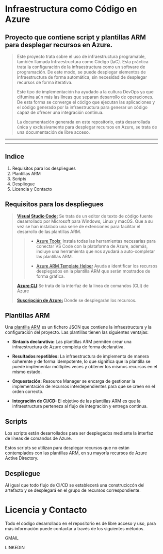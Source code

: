 # Infraestructura como Código en Azure

## Proyecto que contiene script y plantillas ARM para desplegar recursos en Azure.
>Este proyecto trata sobre el uso de infraestructura programable, también llamada Infraestructura como Código (IaC). Esta práctica trata la configuración de la infraestructura como un software de programación. De este modo, se puede desplegar elementos de infraestructura de forma automática, sin necesidad de desplegar recursos de forma iterativa. 
>
>Este tipo de implementación ha ayudado a la cultura DevOps ya que difumina aún más las líneas que separan desarrollo de operaciones. De esta forma se converge el código que ejecutan las aplicaciones y el código generado por la infraestructura para generar un código capaz de ofrecer una integración continua.
>
>La documentación generada en este repositorio, está desarrollada única y exclusivamente para desplegar recursos en Azure, se trata de una documentación de libre acceso.

---
---

## Indice
1.	Requisitos para los despliegues
2.	Plantillas ARM
3.	Scripts
4.  Despliegue
5.	Licencia y Contacto



## Requisitos para los despliegues
> **[Visual Studio Code:](https://code.visualstudio.com/)** Se trata de un editor de texto de código fuente desarrollado por Microsoft para Windows, Linux y macOS. Que a su vez se han instalado una serie de extensiones para facilitar el desarrollo de las plantillas ARM.
> 
>> - [Azure Tools:](https://marketplace.visualstudio.com/items?itemName=ms-vscode.vscode-node-azure-pack) Instala todas las herramientas necesarias para conectar VS Code con la plataforma de Azure, además, incluye una herramienta que nos ayudará a auto-completar las plantillas ARM.
>>
>> - [Azure ARM Template Helper](https://marketplace.visualstudio.com/items?itemName=ed-elliott.azure-arm-template-helper) Ayuda a identificar los recursos desplegados en la plantilla ARM que serán mostrados de forma gráfica.
>
> **[Azure CLI](https://docs.microsoft.com/es-es/cli/azure/?view=azure-cli-latest)** Se trata de la interfaz de la linea de comandos (CLI) de Azure 
>
> **[Suscripción de Azure:](https://portal.azure.com/)** Donde se desplegarán los recursos.



## Plantillas ARM
Una [plantilla ARM](https://docs.microsoft.com/es-es/azure/azure-resource-manager/templates/overview) es un fichero JSON que contiene la infraestructura y la configuración del proyecto. Las plantillas tienen las siguientes ventajas:
 - **Sintaxis declarativa:** Las plantillas ARM permiten crear una infraestructura de Azure completa de forma declarativa.


 - **Resultados repetibles:** La infraestructura de implementa de manera coherente y de forma idempotente, lo que significa que la plantilla se puede implementar múltiples veces y obtener los mismos recursos en el mismo estado.

 - **Orquestación:** Resource Manager se encarga de gestionar la implementación de recursos interdependientes para que se creen en el orden correcto.

- **Integración de CI/CD:** El objetivo de las plantillas ARM es que la infraestructura perteneza al flujo de integración y entrega continua.



## Scripts
Los scripts están desarrollados para ser desplegados mediante la interfaz de líneas de comandos de Azure.

Estos scripts se utilizan para desplegar recursos que no están contemplados con las plantillas ARM, en su mayoría recursos de Azure Active Directory.



## Despliegue
Al igual que todo flujo de CI/CD se establecerá una construciccón del artefacto y se desplegará en el grupo de recursos correspondiente.



# Licencia y Contacto
Todo el código desarrollado en el repositorio es de libre acceso y uso, para más información puede contactar a través de los siguientes métodos.

GMAIL

LINKEDIN
